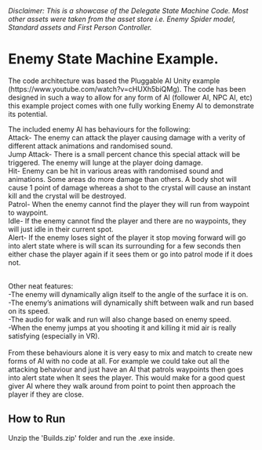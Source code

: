 <i>
Disclaimer: This is a showcase of the Delegate State Machine Code. Most other assets were taken from the asset store i.e. Enemy Spider model, Standard assets and First Person Controller.
</i>

<h1>Enemy State Machine Example.</h1>
The code architecture was based the Pluggable AI Unity example (https://www.youtube.com/watch?v=cHUXh5biQMg).  The code has been designed in such a way to allow for any form of AI (follower AI, NPC AI, etc) this example project comes with one fully working Enemy AI to demonstrate its potential. 
</br>

The included enemy AI has behaviours for the following: </br>
Attack- The enemy can attack the player causing damage with a verity of different attack animations and randomised sound. </br>
Jump Attack- There is a small percent chance this special attack will be triggered. The enemy will lunge at the player doing damage. </br>
Hit- Enemy can be hit in various areas with randomised sound and animations. Some areas do more damage than others. A body shot will cause 1 point of damage whereas a shot to the crystal will cause an instant kill and the crystal will be destroyed. </br>
Patrol- When the enemy cannot find the player they will run from waypoint to waypoint. </br>
Idle- If the enemy cannot find the player and there are no waypoints, they will just idle in their current spot. </br>
Alert- If the enemy loses sight of the player it stop moving forward will go into alert state where is will scan its surrounding for a few seconds then either chase the player again if it sees them or go into patrol mode if it does not. </br>
</br>

Other neat features: </br>
-The enemy will dynamically align itself to the angle of the surface it is on. </br>
-The enemy’s animations will dynamically shift between walk and run based on its speed. </br>
-The audio for walk and run will also change based on enemy speed. </br>
-When the enemy jumps at you shooting it and killing it mid air is really satisfying (especially in VR). </br>
</br>
From these behaviours alone it is very easy to mix and match to create new forms of AI with no code at all. For example we could take out all the attacking behaviour and just have an AI that patrols waypoints then goes into alert state when It sees the player. This would make for a good quest giver AI where they walk around from point to point then approach the player if they are close. 
</br>


<h2>How to Run</h2>
Unzip the 'Builds.zip' folder and run the .exe inside.


